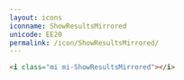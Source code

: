 ```yaml
---
layout: icons
iconname: ShowResultsMirrored
unicode: EE20
permalink: /icon/ShowResultsMirrored/
---
```


``` html
<i class="mi mi-ShowResultsMirrored"></i>
```
